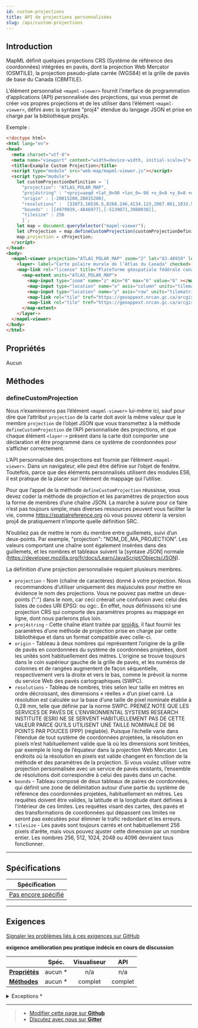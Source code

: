 ```yaml
---
id: custom-projections
title: API de projections personnalisées
slug: /api/custom-projections
---
```


## Introduction

MapML définit quelques projections CRS (Système de référence des coordonnées) intégrées en pavés, dont la projection Web Mercator (OSMTILE), la projection pseudo-plate carrée (WGS84) et la grille de pavés de base du Canada (CBMTILE). 

L’élément personnalisé `<mapml-viewer>` fournit l’interface de programmation d’applications (API) personnalisée des projections, qui vous permet de créer vos propres projections et de les utiliser dans l’élément `<mapml-viewer>`, défini avec la syntaxe "proj4" étendue du langage JSON et prise en charge par la bibliothèque proj4js.

Exemple :

```html
<!doctype html>
<html lang="en">
<head>
  <meta charset="utf-8">
  <meta name="viewport" content="width=device-width, initial-scale=1">
  <title>Example Custom Projection</title>
  <script type="module" src="web-map/mapml-viewer.js"></script>
  <script type="module">
    let customProjectionDefinition = `{
      "projection": "ATLAS_POLAR_MAP",
      "proj4string" : "+proj=aeqd +lat_0=90 +lon_0=-90 +x_0=0 +y_0=0 +ellps=sphere +units=m +no_defs +type=crs",
      "origin" : [-20015200,20015200],
      "resolutions" :  [33073,16536.5,8268.246,4134.123,2067.061,1033.531,516.765],
      "bounds" : [[4979939,-4846977],[-5139071,3980038]],
      "tilesize" : 256
      }`;
    let map = document.querySelector("mapml-viewer");
    let cProjection = map.defineCustomProjection(customProjectionDefinition);    
    map.projection = cProjection;
  </script>
</head>
<body>
  <mapml-viewer projection="ATLAS_POLAR_MAP" zoom="2" lat="83.48919" lon="-87.7687" controls>
    <layer- label="Carte polaire murale de l’Atlas du Canada" checked>
    <map-link rel="license" title="Plateforme géospatiale fédérale canadienne" href="https://geoappext.nrcan.gc.ca/arcgis/rest/services/FGP/NCR_RCN/MapServer/"></map-link>
      <map-extent units="ATLAS_POLAR_MAP">
        <map-input type="zoom" name="z" min="0" max="6" value="6" ></map-input>
        <map-input type="location" name="x" axis="column" units="tilematrix" min="116" max="186"></map-input>
        <map-input type="location" name="y" axis="row" units="tilematrix" min="125" max="184"></map-input>
        <map-link rel="tile" tref="https://geoappext.nrcan.gc.ca/arcgis/rest/services/FGP/NCR_RCN/MapServer/tile/{z}/{y}/{x}/"></map-link>
        <map-link rel="tile" tref="https://geoappext.nrcan.gc.ca/arcgis/rest/services/FGP/NCR_RCN_A/MapServer/tile/{z}/{y}/{x}/"></map-link>
      </map-extent>
    </layer->
  </mapml-viewer>
</body>
</html>
```

## Propriétés

Aucun

## Méthodes

### defineCustomProjection

Nous n’examinerons pas l’élément `<mapml-viewer>` lui-même ici, sauf pour dire que l’attribut `projection` de la carte doit avoir la même valeur que le membre `projection` de l’objet JSON que vous transmettez à la méthode `defineCustomProjection` de l’API personnalisée des projections, et que chaque élément `<layer->` présent dans la carte doit comporter une déclaration et être programmé dans ce système de coordonnées pour s’afficher correctement.

L’API personnalisée des projections est fournie par l’élément `<mapml-viewer>`. Dans un navigateur, elle peut être définie sur l’objet de fenêtre. Toutefois, parce que des éléments personnalisés utilisent des modules ES6, il est pratique de la placer sur l’élément de mappage qui l’utilise.

Pour que l’appel de la méthode `defineCustomProjection` réussisse, vous devez coder la méthode de projection et les paramètres de projection sous la forme de membres d’une chaîne JSON. La marche à suivre pour ce faire n’est pas toujours simple, mais diverses ressources peuvent vous faciliter la vie, comme https://spatialreference.org où vous pouvez obtenir la version proj4 de pratiquement n’importe quelle définition SRC.

N’oubliez pas de mettre le nom du membre entre guillemets, suivi d’un deux-points. Par exemple, "projection": "NOM_DE_MA_PROJECTION". Les valeurs comportant une chaîne sont également insérées dans des guillemets, et les nombres et tableaux suivent la [syntaxe JSON] normale (https://developer.mozilla.org/fr/docs/Learn/JavaScript/Objects/JSON).

La définition d’une projection personnalisée requiert plusieurs membres.

- `projection` - Nom (chaîne de caractères) donné à votre projection. Nous recommandons d’utiliser uniquement des majuscules pour mettre en évidence le nom des projections. Vous ne pouvez pas mettre un deux-points (":") dans le nom, car ceci créerait une confusion avec celui des listes de codes URI EPSG: ou ogc:. En effet, nous définissons ici une projection CRS qui comporte des paramètres propres au mappage en ligne, dont nous parlerons plus loin.
- `proj4string` - Cette chaîne étant traitée par [proj4js](http://proj4js.org/), il faut fournir les paramètres d’une méthode de projection prise en charge par cette bibliothèque et dans un format compatible avec celle-ci.
- `origin` - Tableau à deux nombres qui représentent l’origine de la grille de pavés en coordonnées du système de coordonnées projetées, dont les unités sont habituellement des mètres. L’origine se trouve toujours dans le coin supérieur gauche de la grille de pavés, et les numéros de colonnes et de rangées augmentent de façon séquentielle, respectivement vers la droite et vers le bas, comme le prévoit la norme du service Web des pavés cartographiques (SWPC).  
- `resolutions` - Tableau de nombres, triés selon leur taille en mètres en ordre décroissant, des dimensions « réelles » d’un pixel carré. La résolution est calculée sur la base d’une taille de pixel nominale établie à 0,28 mm, telle que définie par la norme SWPC. PRENEZ NOTE QUE LES SERVICES DE PAVÉS DE L’ENVIRONMENTAL SYSTEMS RESEARCH INSTITUTE (ESRI) NE SE SERVENT HABITUELLEMENT PAS DE CETTE VALEUR PARCE QU’ILS UTILISENT UNE TAILLE NOMINALE DE 96 POINTS PAR POUCES (PPP) (réglable). Puisque l’échelle varie dans l’étendue de tout système de coordonnées projetées, la résolution en pixels n’est habituellement valide que là où les dimensions sont limitées, par exemple le long de l’équateur dans la projection Web Mercator. Les endroits où la résolution en pixels est valide changent en fonction de la méthode et des paramètres de la projection. Si vous voulez utiliser votre projection personnalisée avec un service de pavés existants, l’ensemble de résolutions doit correspondre à celui des pavés dans un cache.
- `bounds` - Tableau composé de deux tableaux de paires de coordonnées, qui définit une zone de délimitation autour d’une partie du système de référence des coordonnées projetées, habituellement en mètres. Les requêtes doivent être valides, la latitude et la longitude étant définies à l’intérieur de ces limites. Les requêtes visant des cartes, des pavés et des transformations de coordonnées qui dépassent ces limites ne seront pas exécutées pour éliminer le trafic redondant et les erreurs.  
- `tilesize` - Les pavés sont toujours carrés et ont habituellement 256 pixels d’arête, mais vous pouvez ajuster cette dimension par un nombre entier. Les nombres 256, 512, 1024, 2048 ou 4096 devraient tous fonctionner.
---

## Spécifications

| Spécification                                                |
|--------------------------------------------------------------|
| [Pas encore spécifié](https://github.com/Maps4HTML/MapML/issues/249) |

---

## Exigences

[Signaler les problèmes liés à ces exigences sur GitHub](https://github.com/Maps4HTML/HTML-Map-Element-UseCases-Requirements/issues/new?title=-SUMMARIZE+THE+PROBLEM-&body=-DESCRIBE+THE+PROBLEM-)

<p><b><span class="requirement">exigence</span>
<span class="enhancement">amélioration</span>
<span class="impractical">peu pratique</span>
<span class="undecided">indécis</span>
<span class="discussion">en cours de discussion</span></b></p>

|  | Spéc. | Visualiseur | API |
|:---------------------------------------------------------------------------------|:------: |:-----: |:---: |
| [**Propriétés**](#propriétés) | aucun * | n/a | n/a |
| [**Méthodes**](#méthodes) | aucun * | complet | complet |

<details>
<summary>Exceptions *</summary>
<ol>
<li>L'API des projections personnalisées <a href="https://github.com/Maps4HTML/MapML/issues/249">n'est pas encore spécifiée </a></li>
<li>L'API des projections personnalisées est en cours de discussion</li>
</ol>
</details>

---

> - [Modifier cette page sur **Github**](https://github.com/Maps4HTML/web-map-doc/edit/main/i18n/fr/docusaurus-plugin-content-docs/current/api/custom-projections.md)
> - [Discutez avec nous sur **Gitter**](https://gitter.im/Maps4HTML/chat)
